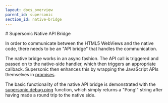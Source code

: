 ```yaml
---
layout: docs_overview
parent_id: supersonic
section_id: native-bridge
---
```

<section class="docs-section" id="native-bridge">
# Supersonic Native API Bridge

In order to communicate between the HTML5 WebViews and the native code, there needs to be an "API bridge" that handles the communication.

The native bridge works in an async fashion. The API call is triggered and passed on to the native-side handler, which then triggers an appropriate callback. Supersonic then enhances this by wrapping the JavaScript APIs themselves in [promises][promises-overview].

The basic functionality of the native API bridge is demonstrated with the [supersonic.debug.ping][debug-api] function, which simply returns a "Pong!" string after having made a round trip to the native side.
</section>

[promises-overview]: /supersonic/guides/technical-concepts/promises
[debug-api]: /supersonic/api-reference/stable